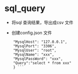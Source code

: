 # sql_query

* 将sql 查询结果，导出成csv 文件

* 创建config.json 文件

``` {
    "MysqlHost": "127.0.0.1",
    "MysqlPort": "3306",
    "MysqlUser": "root",
    "MysqlName": "xxx",
    "MysqlPassWord": "xxx",
    "Query":"select * from xxx"
    } ```
